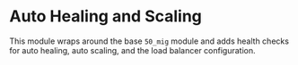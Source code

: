 Auto Healing and Scaling
===

This module wraps around the base `50_mig` module and adds health checks for
auto healing, auto scaling, and the load balancer configuration.

